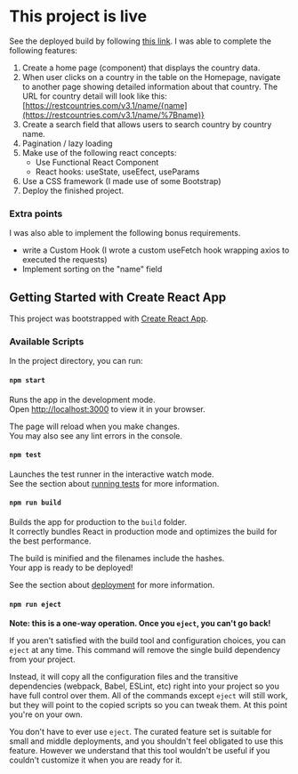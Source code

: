 # This project is live

See the deployed build by following [this link](https://superb-empanada-4bb8ff.netlify.app/).
I was able to complete the following features:

1. Create a home page (component) that displays the country data.
2. When user clicks on a country in the table on the Homepage, navigate to another page showing detailed information about that country. The URL for country detail will look like this: [https://restcountries.com/v3.1/name/{name](https://restcountries.com/v3.1/name/%7Bname)}
3. Create a search field that allows users to search country by country name.
4. Pagination / lazy loading
5. Make use of the following react concepts:
   - Use Functional React Component
   - React hooks: useState, useEfect, useParams
6. Use a CSS framework (I made use of some Bootstrap)
7. Deploy the finished project.

### Extra points

I was also able to implement the following bonus requirements.

- write a Custom Hook (I wrote a custom useFetch hook wrapping axios to executed the requests)
- Implement sorting on the "name" field

## Getting Started with Create React App

This project was bootstrapped with [Create React App](https://github.com/facebook/create-react-app).

### Available Scripts

In the project directory, you can run:

#### `npm start`

Runs the app in the development mode.\
Open [http://localhost:3000](http://localhost:3000) to view it in your browser.

The page will reload when you make changes.\
You may also see any lint errors in the console.

#### `npm test`

Launches the test runner in the interactive watch mode.\
See the section about [running tests](https://facebook.github.io/create-react-app/docs/running-tests) for more information.

#### `npm run build`

Builds the app for production to the `build` folder.\
It correctly bundles React in production mode and optimizes the build for the best performance.

The build is minified and the filenames include the hashes.\
Your app is ready to be deployed!

See the section about [deployment](https://facebook.github.io/create-react-app/docs/deployment) for more information.

#### `npm run eject`

**Note: this is a one-way operation. Once you `eject`, you can't go back!**

If you aren't satisfied with the build tool and configuration choices, you can `eject` at any time. This command will remove the single build dependency from your project.

Instead, it will copy all the configuration files and the transitive dependencies (webpack, Babel, ESLint, etc) right into your project so you have full control over them. All of the commands except `eject` will still work, but they will point to the copied scripts so you can tweak them. At this point you're on your own.

You don't have to ever use `eject`. The curated feature set is suitable for small and middle deployments, and you shouldn't feel obligated to use this feature. However we understand that this tool wouldn't be useful if you couldn't customize it when you are ready for it.
